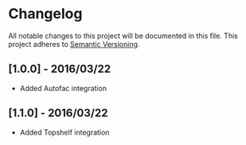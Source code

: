 # Changelog

All notable changes to this project will be documented in this file. This project adheres to [Semantic Versioning](http://semver.org/).

## [1.0.0] - 2016/03/22

* Added Autofac integration

## [1.1.0] - 2016/03/22

* Added Topshelf integration